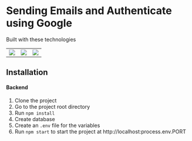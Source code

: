 # Sending Emails and Authenticate using Google

Built with these technologies
<table>
    <tr>
        <td>
            <a href="https://nodejs.org/en/"><img src="https://i.imgur.com/dSQraap.png" /></a>
        </td>
        <td>
            <a href="https://www.postgresql.org/"><img src="https://cdn.iconscout.com/icon/free/png-256/postgresql-11-1175122.png" /></a>
        </td>
        <td>
            <a href="https://sequelize.org/"><img src="https://encrypted-tbn0.gstatic.com/images?q=tbn:ANd9GcQERYyEC3gHbDaAYJECrrWuNSGicfOB0_5W_v9n8gq568P4lmPpyaQ94G5AT0qgQXidHOc&usqp=CAU" /></a>
        </td>
    </tr>
</table> 

## Installation

#### Backend
1. Clone the project
2. Go to the project root directory
3. Run `npm install`
4. Create database
5. Create an `.env` file for the variables
6. Run `npm start` to start the project at http://localhost:process.env.PORT
